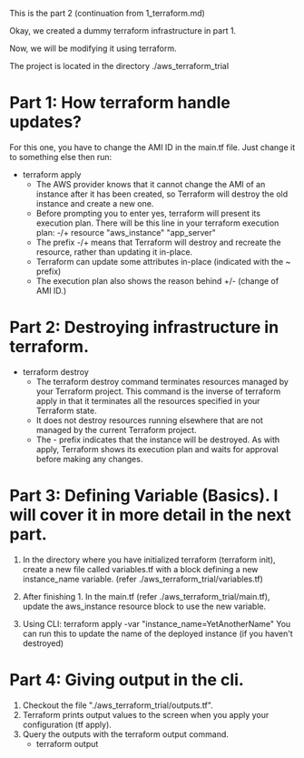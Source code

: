 This is the part 2 (continuation from 1_terraform.md)

Okay, we created a dummy terraform infrastructure in part 1. 

Now, we will be modifying it using terraform.

The project is located in the directory ./aws_terraform_trial


# Part 1: How terraform handle updates?
For this one, you have to change the AMI ID in the main.tf file. Just change it to something else then run:
- terraform apply
    - The AWS provider knows that it cannot change the AMI of an instance after it has been created, so Terraform will destroy the old instance and create a new one.
    - Before prompting you to enter yes, terraform will present its execution plan. There will be this line in your terraform execution plan: -/+ resource "aws_instance" "app_server"
    - The prefix -/+ means that Terraform will destroy and recreate the resource, rather than updating it in-place. 
    - Terraform can update some attributes in-place (indicated with the ~ prefix)
    - The execution plan also shows the reason behind +/- (change of AMI ID.)

# Part 2: Destroying infrastructure in terraform.
- terraform destroy
    - The terraform destroy command terminates resources managed by your Terraform project. This command is the inverse of terraform apply in that it terminates all the resources specified in your Terraform state.
    - It does not destroy resources running elsewhere that are not managed by the current Terraform project.
    - The - prefix indicates that the instance will be destroyed. As with apply, Terraform shows its execution plan and waits for approval before making any changes.

# Part 3: Defining Variable (Basics). I will cover it in more detail in the next part.
1. In the directory where you have initialized terraform (terraform init), create a new file called variables.tf with a block defining a new instance_name variable. (refer ./aws_terraform_trial/variables.tf)

2. After finishing 1. In the main.tf (refer ./aws_terraform_trial/main.tf), update the aws_instance resource block to use the new variable. 

3. Using CLI: terraform apply -var "instance_name=YetAnotherName"
You can run this to update the name of the deployed instance (if you haven't destroyed)

# Part 4: Giving output in the cli.
1. Checkout the file "./aws_terraform_trial/outputs.tf".
2. Terraform prints output values to the screen when you apply your configuration (tf apply). 
3. Query the outputs with the terraform output command.
    - terraform output 